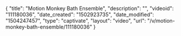 {
    "title": "Motion Monkey Bath Ensemble",
    "description": "",
    "videoid": "111180036",
    "date_created": "1502923735",
    "date_modified": "1504247457",
    "type": "captivate",
    "layout": "video",
    "url": "\/v\/motion-monkey-bath-ensemble\/111180036"
}